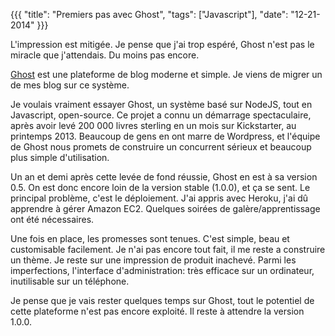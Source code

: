 {{{
  "title": "Premiers pas avec Ghost",
  "tags": ["Javascript"],
  "date": "12-21-2014"
}}}

L'impression est mitigée. Je pense que j'ai trop espéré, Ghost n'est pas le miracle que j'attendais. Du moins pas encore.

[Ghost](https://ghost.org/) est une plateforme de blog moderne et simple. Je viens de migrer un de mes blog sur ce système. 
<!--more-->
Je voulais vraiment essayer Ghost, un système basé sur NodeJS, tout en Javascript, open-source. Ce projet a connu un démarrage spectaculaire, après avoir levé 200 000 livres sterling en un mois sur Kickstarter, au printemps 2013. Beaucoup de gens en ont marre de Wordpress, et l'équipe de Ghost nous promets de construire un concurrent sérieux et beaucoup plus simple d'utilisation.

Un an et demi après cette levée de fond réussie, Ghost en est à sa version 0.5. On est donc encore loin de la version stable (1.0.0), et ça se sent. Le principal problème, c'est le déploiement. J'ai appris avec Heroku, j'ai dû apprendre à gérer Amazon EC2. Quelques soirées de galère/apprentissage ont été nécessaires. 

Une fois en place, les promesses sont tenues. C'est simple, beau et customisable facilement. Je n'ai pas encore tout fait, il me reste a construire un thème. Je reste sur une impression de produit inachevé. Parmi les imperfections, l'interface d'administration: très efficace sur un ordinateur, inutilisable sur un téléphone. 

Je pense que je vais rester quelques temps sur Ghost, tout le potentiel de cette plateforme n'est pas encore exploité. Il reste à attendre la version 1.0.0.


